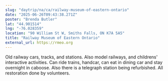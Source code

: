 ```yaml
---
slug: "daytrip/na/ca/railway-museum-of-eastern-ontario"
date: "2025-06-26T09:43:38.271Z"
poster: "Brenda Butler"
lat: "44.901514"
lng: "-76.028359"
location: "90 William St W, Smiths Falls, ON K7A 5A5"
title: "Railway Museum of Eastern Ontario"
external_url: https://rmeo.org
---
```

Old railway cars, tracks, and stations.  Also model railways, and childrens' interactive activities.  Can ride trains, handcar, can eat in dining car and stay overnight in caboose.  Also there is a telegraph station being refurbished.  All restoration done by volunteers.